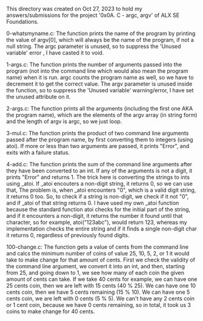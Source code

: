 This directory was created on Oct 27, 2023 to hold my answers/submissions
for the project '0x0A. C - argc, argv' of ALX SE Foundations.

0-whatsmyname.c: The function prints the name of the program by printing the
value of argv[0], which will always be the name of the program, if not a null
string. The argc parameter is unused, so to suppress the 'Unused variable' error
, I have casted it to void.


1-args.c: The function prints the number of arguments passed into the program
(not into the command line which would also mean the program name) when it is
run. argc counts the program name as well, so we have to decrement it to get
the correct value. The argv parameter is unused inside the function, so to
suppress the 'Unused variable' warning/error, I have set the unused attribute
on it.

2-args.c: The function prints all the arguments (including the first one AKA
the program name), which are the elements of the argv array (in string form)
and the length of argv is argc, so we just loop.

3-mul.c: The function prints the product of two command line arguments passed
after the program name, by first converting them to integers (using atoi). If
more or less than two arguments are passed, it prints "Error", and exits with
a failure status.

4-add.c: The function prints the sum of the command line arguments after they
have been converted to an int. If any of the arguments is not a digit, it
prints "Error" and returns 1. The trick here is converting the strings to
ints using _atoi. If _atoi encouters a non-digit string, it returns 0,
so we can use that, The problem is, when _atoi encounters "0", which is a valid
digit string, it returns 0 too. So, to check if a string is non-digit, we check
if it not "0", and if _atoi of that string returns 0. I have used my own _atoi
function because the standard function atoi checks for the initial part of the
string, and if it encounters a non-digit, it returns the number it found until
that character, so for example, atoi("123abc"), would return 123, whereas my
implementation checks the entire string and if it finds a single non-digit char
it returns 0, regardless of previously found digits.

100-change.c: The function gets a value of cents from the command line and calcs
the minimum number of coins of value 25, 10, 5, 2, or 1 it would take to make
change for that amount of cents. First we check the validity of the command line
argument, we convert it into an int, and then, starting from 25, and going down
to 1, we see how many of each coin the given amount of cents can take. If we
take 40 cents for example, we can have one 25 cents coin, then we are left with
15 cents (40 % 25). We can have one 10 cents coin, then we have 5 cents
remaining (15 % 10). We can have one 5 cents coin, we are left with 0 cents
(5 % 5). We can't have any 2 cents coin or 1 cent coin, because we have 0 cents
remaining, so in total, it took us 3 coins to make change for 40 cents.